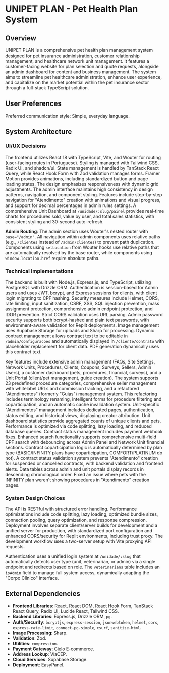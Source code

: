 # UNIPET PLAN - Pet Health Plan System

## Overview
UNIPET PLAN is a comprehensive pet health plan management system designed for pet insurance administration, customer relationship management, and healthcare network unit management. It features a customer-facing website for plan selection and quote requests, alongside an admin dashboard for content and business management. The system aims to streamline pet healthcare administration, enhance user experience, and capitalize on the market potential within the pet insurance sector through a full-stack TypeScript solution.

## User Preferences
Preferred communication style: Simple, everyday language.

## System Architecture

### UI/UX Decisions
The frontend utilizes React 18 with TypeScript, Vite, and Wouter for routing (user-facing routes in Portuguese). Styling is managed with Tailwind CSS, Radix UI, and shadcn/ui. State management is handled by TanStack React Query, while React Hook Form with Zod validation manages forms. Framer Motion provides animations, including standardized button and page loading states. The design emphasizes responsiveness with dynamic grid adjustments. The admin interface maintains high consistency in design patterns, navigation, and component styling. Features include step-by-step navigation for "Atendimento" creation with animations and visual progress, and support for decimal percentages in admin rules settings. A comprehensive Unit Dashboard at `/unidade/:slug/painel` provides real-time charts for procedures sold, value by user, and total sales statistics, with consistent styling and 30-second auto-refresh.

**Admin Routing**: The admin section uses Wouter's nested router with `base="/admin"`. All navigation within admin components uses relative paths (e.g., `/clientes` instead of `/admin/clientes`) to prevent path duplication. Components using `setLocation` from Wouter hooks use relative paths that are automatically resolved by the base router, while components using `window.location.href` require absolute paths.

### Technical Implementations
The backend is built with Node.js, Express.js, and TypeScript, utilizing PostgreSQL with Drizzle ORM. Authentication is session-based for Admin users and uses JWT, bcrypt, and Express sessions for clients, with client login migrating to CPF hashing. Security measures include Helmet, CORS, rate limiting, input sanitization, CSRF, XSS, SQL injection prevention, mass assignment protection, comprehensive admin endpoint protection, and IDOR prevention. Strict CORS validation uses URL parsing. Admin password security supports both bcrypt-hashed and plain text passwords, with environment-aware validation for Replit deployments. Image management uses Supabase Storage for uploads and Sharp for processing. Dynamic contract management allows contract text to be editable in `/admin/configuracoes` and automatically displayed in `/cliente/contrato` with placeholder replacement for client data. PDF generation dynamically uses this contract text.

Key features include extensive admin management (FAQs, Site Settings, Network Units, Procedures, Clients, Coupons, Surveys, Sellers, Admin Users), a customer dashboard (pets, procedures, financial, surveys), and a Unit Portal (client/pet management, guide creation). The system supports 23 predefined procedure categories, comprehensive seller management with whitelabel URLs and commission tracking, and a refactored "Atendimentos" (formerly "Guias") management system. This refactoring includes terminology renaming, intelligent forms for procedure filtering and coparticipation, and an automatic cache invalidation system. Unit-specific "Atendimentos" management includes dedicated pages, authentication, status editing, and historical views, displaying creator attribution. Unit dashboard statistics provide aggregated counts of unique clients and pets. Performance is optimized via code splitting, lazy loading, and reduced database queries. Contract status management includes payment webhook fixes. Enhanced search functionality supports comprehensive multi-field CPF search with debouncing across Admin Panel and Network Unit financial sections. Contract coparticipation logic is automatically determined by plan type (BASIC/INFINITY plans have coparticipation, COMFORT/PLATINUM do not). A contract status validation system prevents "Atendimento" creation for suspended or cancelled contracts, with backend validation and frontend alerts. Data tables across admin and unit portals display records in descending chronological order. Fixed an issue where pets with the INFINITY plan weren't showing procedures in "Atendimento" creation pages.

### System Design Choices
The API is RESTful with structured error handling. Performance optimizations include code splitting, lazy loading, optimized bundle sizes, connection pooling, query optimization, and response compression. Deployment involves separate client/server builds for development and a unified server for production, with standardized port configuration and enhanced CORS/security for Replit environments, including trust proxy. The development workflow uses a two-server setup with Vite proxying API requests.

Authentication uses a unified login system at `/unidade/:slug` that automatically detects user type (unit, veterinarian, or admin) via a single endpoint and redirects based on role. The `veterinarians` table includes an `isAdmin` field to manage full system access, dynamically adapting the "Corpo Clínico" interface.

## External Dependencies

-   **Frontend Libraries**: React, React DOM, React Hook Form, TanStack React Query, Radix UI, Lucide React, Tailwind CSS.
-   **Backend Libraries**: Express.js, Drizzle ORM, `pg`.
-   **Auth/Security**: `bcryptjs`, `express-session`, `jsonwebtoken`, `helmet`, `cors`, `express-rate-limit`, `connect-pg-simple`, `csurf`, `sanitize-html`.
-   **Image Processing**: Sharp.
-   **Validation**: Zod.
-   **Utilities**: `compression`.
-   **Payment Gateway**: Cielo E-commerce.
-   **Address Lookup**: ViaCEP.
-   **Cloud Services**: Supabase Storage.
-   **Deployment**: EasyPanel.